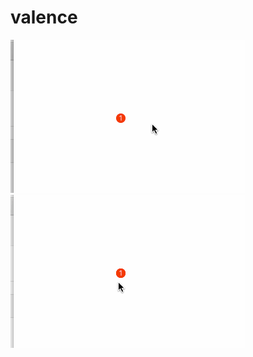 # valence
![](https://github.com/CoderYLZhang/YLRemindBtn/raw/master/images/1.gif)
![](https://github.com/CoderYLZhang/YLRemindBtn/raw/master/images/2.gif)
